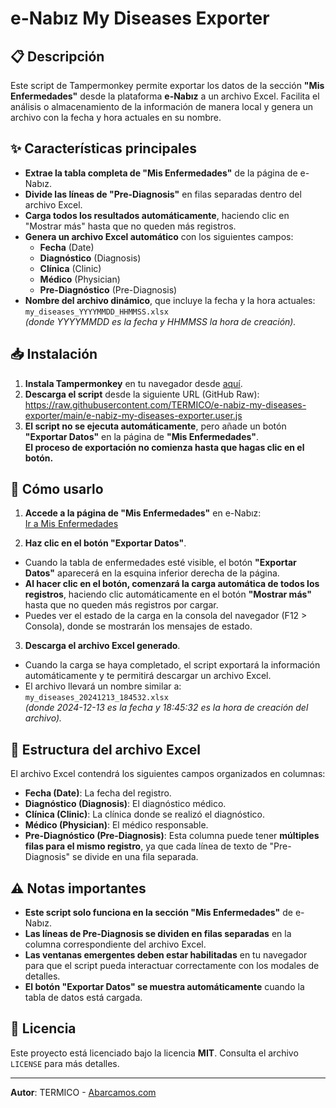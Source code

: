 # e-Nabız My Diseases Exporter

## 📋 **Descripción**
Este script de Tampermonkey permite exportar los datos de la sección **"Mis Enfermedades"** desde la plataforma **e-Nabız** a un archivo Excel. Facilita el análisis o almacenamiento de la información de manera local y genera un archivo con la fecha y hora actuales en su nombre.

## ✨ **Características principales**
- **Extrae la tabla completa de "Mis Enfermedades"** de la página de e-Nabız.
- **Divide las líneas de "Pre-Diagnosis"** en filas separadas dentro del archivo Excel.
- **Carga todos los resultados automáticamente**, haciendo clic en "Mostrar más" hasta que no queden más registros.
- **Genera un archivo Excel automático** con los siguientes campos:
  - **Fecha** (Date)
  - **Diagnóstico** (Diagnosis)
  - **Clínica** (Clinic)
  - **Médico** (Physician)
  - **Pre-Diagnóstico** (Pre-Diagnosis)
- **Nombre del archivo dinámico**, que incluye la fecha y la hora actuales:  
  `my_diseases_YYYYMMDD_HHMMSS.xlsx`  
  *(donde YYYYMMDD es la fecha y HHMMSS la hora de creación).*

## 📥 **Instalación**
1. **Instala Tampermonkey** en tu navegador desde [aquí](https://www.tampermonkey.net/).
2. **Descarga el script** desde la siguiente URL (GitHub Raw):  https://raw.githubusercontent.com/TERMICO/e-nabiz-my-diseases-exporter/main/e-nabiz-my-diseases-exporter.user.js
3. **El script no se ejecuta automáticamente**, pero añade un botón **"Exportar Datos"** en la página de **"Mis Enfermedades"**.  
**El proceso de exportación no comienza hasta que hagas clic en el botón.**

## 🚀 **Cómo usarlo**
1. **Accede a la página de "Mis Enfermedades"** en e-Nabız:  
[Ir a Mis Enfermedades](https://enabiz.gov.tr/HastaBilgileri/Hastalik)

2. **Haz clic en el botón "Exportar Datos"**.  
- Cuando la tabla de enfermedades esté visible, el botón **"Exportar Datos"** aparecerá en la esquina inferior derecha de la página.  
- **Al hacer clic en el botón, comenzará la carga automática de todos los registros**, haciendo clic automáticamente en el botón **"Mostrar más"** hasta que no queden más registros por cargar.  
- Puedes ver el estado de la carga en la consola del navegador (F12 > Consola), donde se mostrarán los mensajes de estado.  

3. **Descarga el archivo Excel generado**.  
- Cuando la carga se haya completado, el script exportará la información automáticamente y te permitirá descargar un archivo Excel.  
- El archivo llevará un nombre similar a:  
  `my_diseases_20241213_184532.xlsx`  
  *(donde 2024-12-13 es la fecha y 18:45:32 es la hora de creación del archivo).*

## 📂 **Estructura del archivo Excel**
El archivo Excel contendrá los siguientes campos organizados en columnas:
- **Fecha (Date)**: La fecha del registro.
- **Diagnóstico (Diagnosis)**: El diagnóstico médico.
- **Clínica (Clinic)**: La clínica donde se realizó el diagnóstico.
- **Médico (Physician)**: El médico responsable.
- **Pre-Diagnóstico (Pre-Diagnosis)**: Esta columna puede tener **múltiples filas para el mismo registro**, ya que cada línea de texto de "Pre-Diagnosis" se divide en una fila separada.

## ⚠️ **Notas importantes**
- **Este script solo funciona en la sección "Mis Enfermedades"** de e-Nabız.
- **Las líneas de Pre-Diagnosis se dividen en filas separadas** en la columna correspondiente del archivo Excel.
- **Las ventanas emergentes deben estar habilitadas** en tu navegador para que el script pueda interactuar correctamente con los modales de detalles.
- **El botón "Exportar Datos" se muestra automáticamente** cuando la tabla de datos está cargada.

## 📃 **Licencia**
Este proyecto está licenciado bajo la licencia **MIT**. Consulta el archivo `LICENSE` para más detalles.

---
**Autor**: TERMICO - [Abarcamos.com](https://www.abarcamos.com)

